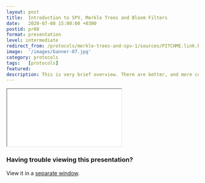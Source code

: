```yaml
---
layout: post
title:  Introduction to SPV, Merkle Trees and Bloom Filters
date:   2020-07-08 15:00:00 +0300
postid: pr08
format: presentation
level: intermediate
redirect_from: /protocols/merkle-trees-and-spv-1/sources/PITCHME.link.html
image:  '/images/banner-07.jpg'
category: protocols
tags:   [protocols]
featured:
description: This is very brief overview. There are better, and more complete introductions out there
---
```


<iframe class="tlu-iframe" src="/images/protocols/merkle-trees/PITCHME.html"></iframe>

### Having trouble viewing this presentation?

View it in a [separate window](/images/protocols/merkle-trees/PITCHME.html).
